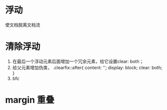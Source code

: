 # 浮动
使文档脱离文档流

# 清除浮动
1. 在最后一个浮动元素后面增加一个冗余元素，给它设置clear: both；
2. 给父元素增加伪类，
    .clearfix::after{
        content: '';
        display: block;
        clear: both;
    }
3. bfc

# margin 重叠